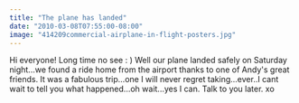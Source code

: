 ```yaml
---
title: "The plane has landed"
date: "2010-03-08T07:55:00-08:00"
image: "414209commercial-airplane-in-flight-posters.jpg"
---
```


Hi everyone! Long time no see : ) 
Well our plane landed safely on Saturday night...we found a ride home from the airport thanks to one of Andy's great friends.
It was a fabulous trip...one I will never regret taking...ever..I cant wait to tell you what happened...oh wait...yes I can.
Talk to you later.
xo